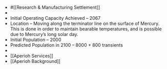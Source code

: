 - #[[Research & Manufacturing Settlement]]
-
- Initial Operating Capacity Achieved – 2067
- Location – Moving along the terminator line on the surface of 
  Mercury. This is done in order to maintain bearable temperatures, and is
   possible due to Mercury’s long solar day.
- Initial Population – 2000
- Predicted Population in 2100 – 8000 + 800 transients
-
- [[Aperioh Services]]
- [[Aperioh Background]]